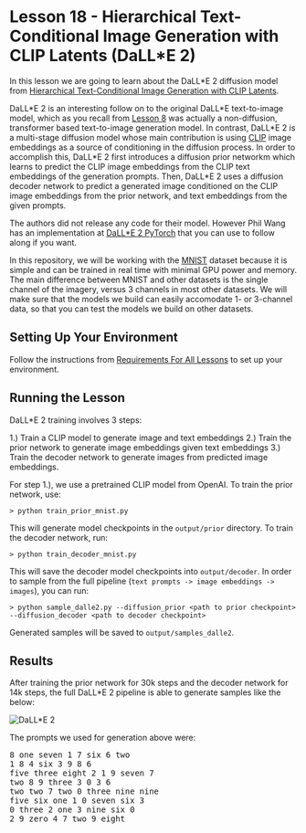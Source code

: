 # Lesson 18 - Hierarchical Text-Conditional Image Generation with CLIP Latents (DaLL\*E 2)

In this lesson we are going to learn about the DaLL\*E 2 diffusion model from [Hierarchical Text-Conditional Image Generation with CLIP Latents](https://arxiv.org/abs/2204.06125).

DaLL\*E 2 is an interesting follow on to the original DaLL\*E text-to-image model, which as you recall from [Lesson 8](https://github.com/swookey-thinky/mindiffusion/tree/main/lesson_08) was actually a non-diffusion, transformer based text-to-image generation model. In contrast, DaLL\*E 2 is a multi-stage diffusion model whose main contribution is using [CLIP](https://arxiv.org/abs/2103.0002) image embeddings as a source of conditioning in the diffusion process. In order to accomplish this, DaLL\*E 2 first introduces a diffusion prior networkm which learns to predict the CLIP image embeddings from the CLIP text embeddings of the generation prompts. Then, DaLL\*E 2 uses a diffusion decoder network to predict a generated image conditioned on the CLIP image embeddings from the prior network, and text embeddings from the given prompts.

The authors did not release any code for their model. However Phil Wang has an implementation at [DaLL\*E 2 PyTorch](https://github.com/lucidrains/DALLE2-pytorch) that you can use to follow along if you want.

In this repository, we will be working with the [MNIST](https://en.wikipedia.org/wiki/MNIST_database) dataset because it is simple and can be trained in real time with minimal GPU power and memory. The main difference between MNIST and other datasets is the single channel of the imagery, versus 3 channels in most other datasets. We will make sure that the models we build can easily accomodate 1- or 3-channel data, so that you can test the models we build on other datasets.

## Setting Up Your Environment

Follow the instructions from [Requirements For All Lessons](https://github.com/swookey-thinky/mindiffusion?tab=readme-ov-file#requirements-for-all-lessons) to set up your environment.

## Running the Lesson

DaLL\*E 2 training involves 3 steps:

1.) Train a CLIP model to generate image and text embeddings
2.) Train the prior network to generate image embeddings given text embeddings
3.) Train the decoder network to generate images from predicted image embeddings.

For step 1.), we use a pretrained CLIP model from OpenAI. To train the prior network, use:

```
> python train_prior_mnist.py
```

This will generate model checkpoints in the `output/prior` directory. To train the decoder network, run:

```
> python train_decoder_mnist.py
```

This will save the decoder model checkpoints into `output/decoder`. In order to sample from the full pipeline (`text prompts -> image embeddings -> images`), you can run:

```
> python sample_dalle2.py --diffusion_prior <path to prior checkpoint> --diffusion_decoder <path to decoder checkpoint>
```
Generated samples will be saved to `output/samples_dalle2`.

## Results

After training the prior network for 30k steps and the decoder network for 14k steps, the full DaLL\*E 2 pipeline is able to generate samples like the below:

![DaLL\*E 2](https://drive.google.com/uc?export=view&id=1SVWvGD0FhakjL2G9QCyi0TbiaZ_6ILKM)

The prompts we used for generation above were:

<pre>
8 one seven 1 7 six 6 two 
1 8 4 six 3 9 8 6 
five three eight 2 1 9 seven 7 
two 8 9 three 3 0 3 6 
two two 7 two 0 three nine nine 
five six one 1 0 seven six 3 
0 three 2 one 3 nine six 0 
2 9 zero 4 7 two 9 eight 
</pre>

